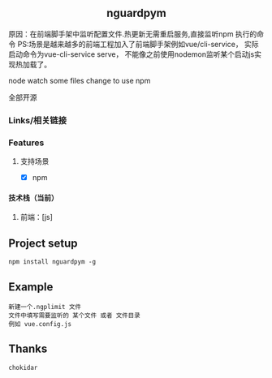<h2 align="center">
 nguardpym
</h2>
<p>
   原因：在前端脚手架中监听配置文件.热更新无需重启服务,直接监听npm 执行的命令
   PS:场景是越来越多的前端工程加入了前端脚手架例如vue/cli-service，
   实际启动命令为vue-cli-service serve，
   不能像之前使用nodemon监听某个启动js实现热加载了。
</p>
<p>
node watch some files change to use npm 
</p>
<p>
全部开源
</p>

### Links/相关链接


### Features

1. 支持场景

   - [x] npm <command>

#### 技术栈（当前）

1. 前端：[js]

## Project setup

```
npm install nguardpym -g
```

##  Example

```
新建一个.ngplimit 文件 
文件中填写需要监听的 某个文件 或者 文件目录
例如 vue.config.js
```
## Thanks
```
chokidar
```